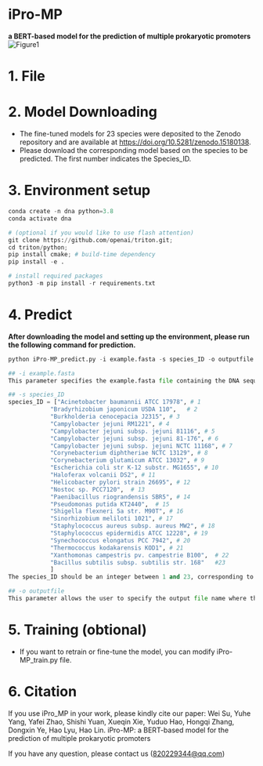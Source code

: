 # iPro-MP
**a BERT-based model for the prediction of multiple prokaryotic promoters**
![Figure1](https://github.com/user-attachments/assets/e8639c49-1822-472a-bf98-3f954216cba2)

# 1. File 


# 2. Model Downloading
- The fine-tuned models for 23 species were deposited to the Zenodo repository and are available at https://doi.org/10.5281/zenodo.15180138.
- Please download the corresponding model based on the species to be predicted. The first number indicates the Species_ID.

# 3. Environment setup
```python
conda create -n dna python=3.8
conda activate dna

# (optional if you would like to use flash attention)
git clone https://github.com/openai/triton.git;
cd triton/python;
pip install cmake; # build-time dependency
pip install -e .

# install required packages
python3 -m pip install -r requirements.txt
```
# 4. Predict
**After downloading the model and setting up the environment, please run the following command for prediction.**
```python
python iPro-MP_predict.py -i example.fasta -s species_ID -o outputfile

## -i example.fasta
This parameter specifies the example.fasta file containing the DNA sequences that you want to predict. The file should be in FASTA format.

## -s species_ID
species_ID = ["Acinetobacter baumannii ATCC 17978", # 1
            "Bradyrhizobium japonicum USDA 110",   # 2
            "Burkholderia cenocepacia J2315", # 3
            "Campylobacter jejuni RM1221", # 4
            "Campylobacter jejuni subsp. jejuni 81116", # 5
            "Campylobacter jejuni subsp. jejuni 81-176", # 6
            "Campylobacter jejuni subsp. jejuni NCTC 11168", # 7
            "Corynebacterium diphtheriae NCTC 13129", # 8
            "Corynebacterium glutamicum ATCC 13032", # 9
            "Escherichia coli str K-12 substr. MG1655", # 10
            "Haloferax volcanii DS2", # 11
            "Helicobacter pylori strain 26695", # 12
            "Nostoc sp. PCC7120",  # 13
            "Paenibacillus riograndensis SBR5", # 14
            "Pseudomonas putida KT2440",  # 15
            "Shigella flexneri 5a str. M90T", # 16
            "Sinorhizobium meliloti 1021", # 17
            "Staphylococcus aureus subsp. aureus MW2", # 18
            "Staphylococcus epidermidis ATCC 12228", # 19
            "Synechococcus elongatus PCC 7942", # 20
            "Thermococcus kodakarensis KOD1", # 21
            "Xanthomonas campestris pv. campestrie B100",  # 22
            "Bacillus subtilis subsp. subtilis str. 168"   #23
            ]
The species_ID should be an integer between 1 and 23, corresponding to one of the 23 species in the above list.

## -o outputfile
This parameter allows the user to specify the output file name where the prediction results will be saved in ./Predict_Results (.csv format). 
```

# 5. Training (obtional)
- If you want to retrain or fine-tune the model, you can modify iPro-MP_train.py file.

# 6. Citation
If you use iPro_MP in your work, please kindly cite our paper:
Wei Su, Yuhe Yang, Yafei Zhao, Shishi Yuan, Xueqin Xie, Yuduo Hao, Hongqi Zhang, Dongxin Ye, Hao Lyu, Hao Lin. iPro-MP: a BERT-based model for the prediction of multiple prokaryotic promoters

If you have any question, please contact us (<820229344@qq.com>)


